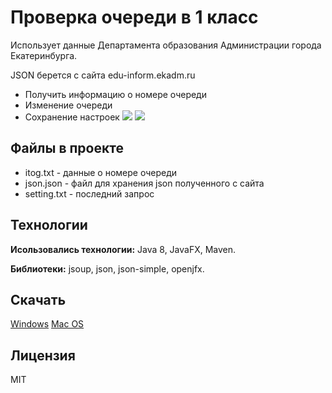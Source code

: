 # Проверка очереди в 1 класс

Использует данные Департамента образования Администрации города Екатеринбурга.

JSON берется с сайта edu-inform.ekadm.ru

- Получить информацию о  номере очереди
- Изменение очереди
- Сохранение настроек
  ![](https://raw.githubusercontent.com/vasmanz/vasmanz/main/12.jpg)
  ![](https://raw.githubusercontent.com/vasmanz/vasmanz/main/13.jpg)
## Файлы в проекте

- itog.txt - данные о номере очереди
- json.json - файл для хранения json полученного с сайта
- setting.txt - последний запрос

## Технологии

**Исользовались технологии:** Java 8, JavaFX, Maven.

**Библиотеки:** jsoup, json, json-simple, openjfx.

## Скачать

[Windows](https://drive.google.com/file/d/14SaU9DSvc_zPB7L9dWTJM8y_XEhS26sW/view?usp=sharing)
[Mac OS](https://drive.google.com/drive/folders/1zRcbo3JWJCuBphi7erlbd_iywVng24cX?usp=sharing)

## Лицензия

MIT
